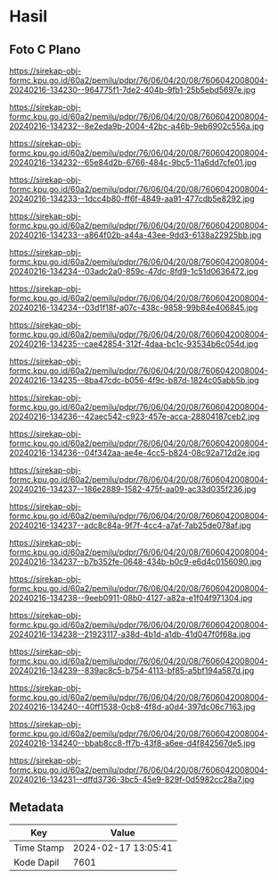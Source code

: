 # Hasil

## Foto C Plano

https://sirekap-obj-formc.kpu.go.id/60a2/pemilu/pdpr/76/06/04/20/08/7606042008004-20240216-134230--964775f1-7de2-404b-9fb1-25b5ebd5697e.jpg

https://sirekap-obj-formc.kpu.go.id/60a2/pemilu/pdpr/76/06/04/20/08/7606042008004-20240216-134232--8e2eda9b-2004-42bc-a46b-9eb6902c556a.jpg

https://sirekap-obj-formc.kpu.go.id/60a2/pemilu/pdpr/76/06/04/20/08/7606042008004-20240216-134232--65e84d2b-6766-484c-9bc5-11a6dd7cfe01.jpg

https://sirekap-obj-formc.kpu.go.id/60a2/pemilu/pdpr/76/06/04/20/08/7606042008004-20240216-134233--1dcc4b80-ff6f-4849-aa91-477cdb5e8292.jpg

https://sirekap-obj-formc.kpu.go.id/60a2/pemilu/pdpr/76/06/04/20/08/7606042008004-20240216-134233--a864f02b-a44a-43ee-9dd3-6138a22925bb.jpg

https://sirekap-obj-formc.kpu.go.id/60a2/pemilu/pdpr/76/06/04/20/08/7606042008004-20240216-134234--03adc2a0-859c-47dc-8fd9-1c51d0636472.jpg

https://sirekap-obj-formc.kpu.go.id/60a2/pemilu/pdpr/76/06/04/20/08/7606042008004-20240216-134234--03d1f18f-a07c-438c-9858-99b84e406845.jpg

https://sirekap-obj-formc.kpu.go.id/60a2/pemilu/pdpr/76/06/04/20/08/7606042008004-20240216-134235--cae42854-312f-4daa-bc1c-93534b6c054d.jpg

https://sirekap-obj-formc.kpu.go.id/60a2/pemilu/pdpr/76/06/04/20/08/7606042008004-20240216-134235--8ba47cdc-b056-4f9c-b87d-1824c05abb5b.jpg

https://sirekap-obj-formc.kpu.go.id/60a2/pemilu/pdpr/76/06/04/20/08/7606042008004-20240216-134236--42aec542-c923-457e-acca-28804187ceb2.jpg

https://sirekap-obj-formc.kpu.go.id/60a2/pemilu/pdpr/76/06/04/20/08/7606042008004-20240216-134236--04f342aa-ae4e-4cc5-b824-08c92a712d2e.jpg

https://sirekap-obj-formc.kpu.go.id/60a2/pemilu/pdpr/76/06/04/20/08/7606042008004-20240216-134237--186e2889-1582-475f-aa09-ac33d035f236.jpg

https://sirekap-obj-formc.kpu.go.id/60a2/pemilu/pdpr/76/06/04/20/08/7606042008004-20240216-134237--adc8c84a-9f7f-4cc4-a7af-7ab25de078af.jpg

https://sirekap-obj-formc.kpu.go.id/60a2/pemilu/pdpr/76/06/04/20/08/7606042008004-20240216-134237--b7b352fe-0648-434b-b0c9-e6d4c0156090.jpg

https://sirekap-obj-formc.kpu.go.id/60a2/pemilu/pdpr/76/06/04/20/08/7606042008004-20240216-134238--9eeb0911-08b0-4127-a82a-e1f04f971304.jpg

https://sirekap-obj-formc.kpu.go.id/60a2/pemilu/pdpr/76/06/04/20/08/7606042008004-20240216-134238--21923117-a38d-4b1d-a1db-41d047f0f68a.jpg

https://sirekap-obj-formc.kpu.go.id/60a2/pemilu/pdpr/76/06/04/20/08/7606042008004-20240216-134239--839ac8c5-b754-4113-bf85-a5bf194a587d.jpg

https://sirekap-obj-formc.kpu.go.id/60a2/pemilu/pdpr/76/06/04/20/08/7606042008004-20240216-134240--40ff1538-0cb8-4f8d-a0d4-397dc06c7163.jpg

https://sirekap-obj-formc.kpu.go.id/60a2/pemilu/pdpr/76/06/04/20/08/7606042008004-20240216-134240--bbab8cc8-ff7b-43f8-a6ee-d4f842567de5.jpg

https://sirekap-obj-formc.kpu.go.id/60a2/pemilu/pdpr/76/06/04/20/08/7606042008004-20240216-134231--dffd3736-3bc5-45e9-829f-0d5982cc28a7.jpg


## Metadata

| Key        | Value               |
| ---------- | ------------------- |
| Time Stamp | 2024-02-17 13:05:41 |
| Kode Dapil | 7601                |



